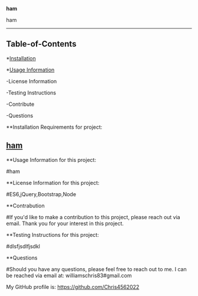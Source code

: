 

**ham**

 
ham

----------------------------------

## Table-of-Contents

*[Installation](#description)

*[Usage Information](#usage)

-License Information

-Testing Instructions

-Contribute

-Questions


**Installation Requirements for project:

## [ham](#table-of-contents)

**Usage Information for this project:

#ham

**License Information for this project:

#ES6,jQuery,Bootstrap,Node

**Contrabution

#If you'd like to make a contribution to this project, please reach out via email.  Thank you for your interest in this project.

**Testing Instructions for this project:

#dlsfjsdlfjsdkl

**Questions

#Should you have any questions, please feel free to reach out to me.  I can be reached via email at: williamschris83#gmail.com

My GitHub profile is: https://github.com/Chris4562022





